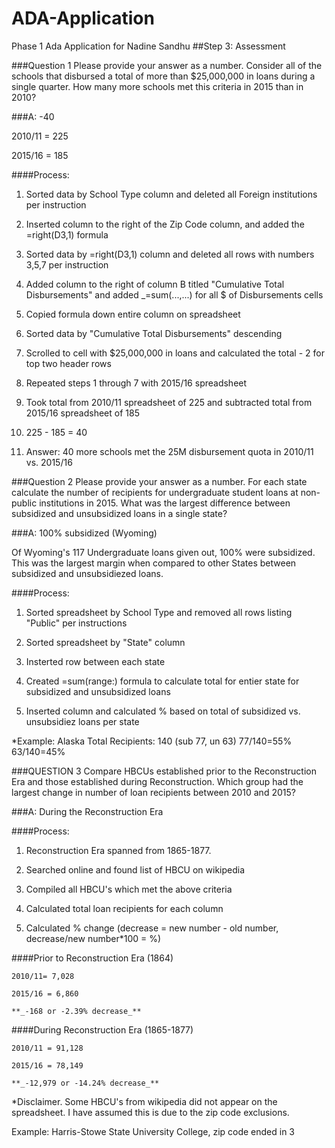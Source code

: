 # ADA-Application
Phase 1 Ada Application for Nadine Sandhu
##Step 3: Assessment

###Question 1
Please provide your answer as a number. Consider all of the schools that disbursed a total of more than $25,000,000 in loans during a single quarter. How many more schools met this criteria in 2015 than in 2010?

###A: -40

2010/11 = 225

2015/16 = 185

####Process:
1) Sorted data by School Type column and deleted all Foreign institutions per instruction

2) Inserted column to the right of the Zip Code column, and added the =right(D3,1) formula

3) Sorted data by =right(D3,1) column and deleted all rows with numbers 3,5,7 per instruction

4) Added column to the right of column B titled "Cumulative Total Disbursements" and added _=sum(...,...) for all $ of Disbursements cells

5) Copied formula down entire column on spreadsheet

6) Sorted data by "Cumulative Total Disbursements" descending

7) Scrolled to cell with $25,000,000 in loans and calculated the total - 2 for top two header rows

8) Repeated steps 1 through 7 with 2015/16 spreadsheet

9) Took total from 2010/11 spreadsheet of 225 and subtracted total from 2015/16 spreadsheet of 185

10) 225 - 185 = 40

11) Answer: 40 more schools met the 25M disbursement quota in 2010/11 vs. 2015/16

###Question 2
Please provide your answer as a number. For each state calculate the number of recipients for undergraduate student loans at non-public institutions in 2015. What was the largest difference between subsidized and unsubsidized loans in a single state?

###A: 100% subsidized (Wyoming)

Of Wyoming's 117 Undergraduate loans given out, 100% were subsidized. This was the largest margin when compared to other States between subsidized and unsubsidiezed loans.

####Process:
1) Sorted spreadsheet by School Type and removed all rows listing "Public" per instructions

2) Sorted spreadsheet by "State" column

3) Insterted row between each state

4) Created =sum(range:) formula to calculate total for entier state for subsidized and unsubsidized loans

5) Inserted column and calculated % based on total of subsidized vs. unsubsidiez loans per state

*Example: Alaska
    Total Recipients: 140 (sub 77, un 63)
    77/140=55%
    63/140=45%

###QUESTION 3
Compare HBCUs established prior to the Reconstruction Era and those established during Reconstruction. Which group had the largest change in number of loan recipients between 2010 and 2015?

###A: During the Reconstruction Era

####Process:
1) Reconstruction Era spanned from 1865-1877.

2) Searched online and found list of HBCU on wikipedia

3) Compiled all HBCU's which met the above criteria

4) Calculated total loan recipients for each column

5) Calculated % change (decrease = new number - old number, decrease/new number*100 = %)

####Prior to Reconstruction Era (1864)

    2010/11= 7,028

    2015/16 = 6,860

    **_-168 or -2.39% decrease_**

####During Reconstruction Era (1865-1877)

    2010/11 = 91,128

    2015/16 = 78,149

    **_-12,979 or -14.24% decrease_**

*Disclaimer. Some HBCU's from wikipedia did not appear on the spreadsheet. I have assumed this is due to the zip code exclusions. 

Example:
Harris-Stowe State University College, zip code ended in 3
